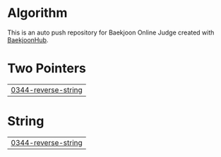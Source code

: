 # Algorithm
This is an auto push repository for Baekjoon Online Judge created with [BaekjoonHub](https://github.com/BaekjoonHub/BaekjoonHub).


# Two Pointers
|  |
| ------- |
| [0344-reverse-string](https://github.com/soyeonnnb/Algorithm/tree/master/0344-reverse-string) |
# String
|  |
| ------- |
| [0344-reverse-string](https://github.com/soyeonnnb/Algorithm/tree/master/0344-reverse-string) |